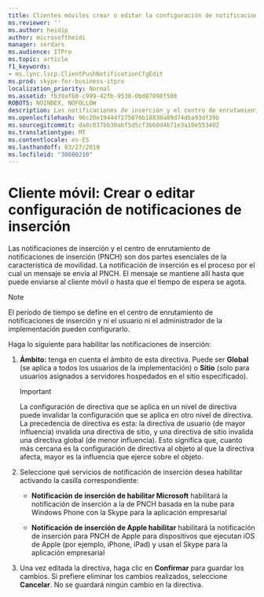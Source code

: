 ```yaml
---
title: Clientes móviles crear o editar la configuración de notificaciones de inserción
ms.reviewer: ''
ms.author: heidip
author: microsoftheidi
manager: serdars
ms.audience: ITPro
ms.topic: article
f1_keywords:
- ms.lync.lscp.ClientPushNotificationCfgEdit
ms.prod: skype-for-business-itpro
localization_priority: Normal
ms.assetid: fb39af60-c999-42fb-9538-0bd87098f508
ROBOTS: NOINDEX, NOFOLLOW
description: Las notificaciones de inserción y el centro de enrutamiento de notificaciones de inserción (PNCH) son dos partes esenciales de la característica de movilidad. La notificación de inserción es el proceso por el cual un mensaje se envía al PNCH. El mensaje se mantiene allí hasta que puede enviarse al cliente móvil o hasta que el tiempo de espera se agota.
ms.openlocfilehash: 96c20e19444f275076b18830a89d74dba93df39b
ms.sourcegitcommit: da8c037bb30abf5d5cf3b60d4b71e3a10e553402
ms.translationtype: MT
ms.contentlocale: es-ES
ms.lasthandoff: 03/27/2019
ms.locfileid: "30880210"
---
```

# <a name="mobile-client-create-or-edit-push-notification-configuration"></a>Cliente móvil: Crear o editar configuración de notificaciones de inserción
 
Las notificaciones de inserción y el centro de enrutamiento de notificaciones de inserción (PNCH) son dos partes esenciales de la característica de movilidad. La notificación de inserción es el proceso por el cual un mensaje se envía al PNCH. El mensaje se mantiene allí hasta que puede enviarse al cliente móvil o hasta que el tiempo de espera se agota. 
  
> [!NOTE]
> El período de tiempo se define en el centro de enrutamiento de notificaciones de inserción y ni el usuario ni el administrador de la implementación pueden configurarlo. 
  
Haga lo siguiente para habilitar las notificaciones de inserción:
  
1. **Ámbito:** tenga en cuenta el ámbito de esta directiva. Puede ser **Global** (se aplica a todos los usuarios de la implementación) o **Sitio** (solo para usuarios asignados a servidores hospedados en el sitio especificado).
    
    > [!IMPORTANT]
    > La configuración de directiva que se aplica en un nivel de directiva puede invalidar la configuración que se aplica en otro nivel de directiva. La precedencia de directiva es esta: la directiva de usuario (de mayor influencia) invalida una directiva de sitio, y una directiva de sitio invalida una directiva global (de menor influencia). Esto significa que, cuanto más cercana es la configuración de directiva al objeto al que la directiva afecta, mayor es la influencia que ejerce sobre el objeto. 
  
2. Seleccione qué servicios de notificación de inserción desea habilitar activando la casilla correspondiente:
    
   - **Notificación de inserción de habilitar Microsoft** habilitará la notificación de inserción a la de PNCH basada en la nube para Windows Phone con la Skype para la aplicación empresarial
    
   - **Notificación de inserción de Apple habilitar** habilitará la notificación de inserción para PNCH de Apple para dispositivos que ejecutan iOS de Apple (por ejemplo, iPhone, iPad) y usan el Skype para la aplicación empresarial
    
3. Una vez editada la directiva, haga clic en **Confirmar** para guardar los cambios. Si prefiere eliminar los cambios realizados, seleccione **Cancelar**. No se guardará ningún cambio en la directiva.
    

